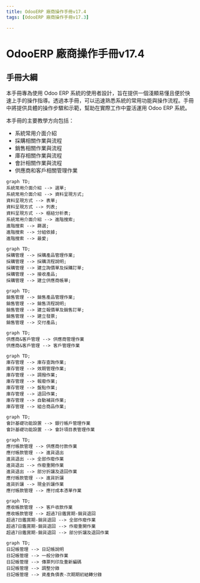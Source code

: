 ```yaml
---
title: OdooERP 廠商操作手冊v17.4
tags: [OdooERP 廠商操作手冊v17.3]

---
```


# OdooERP 廠商操作手冊v17.4
## 手冊大綱
本手冊專為使用 Odoo ERP 系統的使用者設計，旨在提供一個淺顯易懂且便於快速上手的操作指導。透過本手冊，可以迅速熟悉系統的常用功能與操作流程。手冊中將提供具體的操作步驟和示範，幫助在實際工作中靈活運用 Odoo ERP 系統。


本手冊的主要教學方向包括：
* 系統常用介面介紹
* 採購相關作業與流程
* 銷售相關作業與流程
* 庫存相關作業與流程
* 會計相關作業與流程
* 供應商和客戶相關管理作業


``` mermaid
graph TD;
系統常用介面介紹 --> 選單;
系統常用介面介紹 --> 資料呈現方式;
資料呈現方式 --> 表單;
資料呈現方式 --> 列表;
資料呈現方式 --> 樞紐分析表;
系統常用介面介紹 --> 進階搜索;
進階搜索 --> 篩選;
進階搜索 --> 分組依據;
進階搜索 --> 最愛;
```
``` mermaid
graph TD;
採購管理 --> 採購產品管理作業;
採購管理 --> 採購流程說明;
採購管理 --> 建立詢價單及採購訂單;
採購管理 --> 接收產品;
採購管理 --> 建立供應商帳單;
```
``` mermaid
graph TD;
銷售管理 --> 銷售產品管理作業;
銷售管理 --> 銷售流程說明;
銷售管理 --> 建立報價單及銷售訂單;
銷售管理 --> 建立發票;
銷售管理 --> 交付產品;
```
``` mermaid
graph TD;
供應商&客戶管理 --> 供應商管理作業
供應商&客戶管理 --> 客戶管理作業
```
``` mermaid
graph TD;
庫存管理 --> 庫存查詢作業;
庫存管理 --> 效期管理作業;
庫存管理 --> 調撥作業;
庫存管理 --> 報廢作業;
庫存管理 --> 盤點作業;
庫存管理 --> 退回作業;
庫存管理 --> 自動補貨作業;
庫存管理 --> 組合商品作業;
```
``` mermaid
graph TD;
會計基礎功能設置 --> 銀行帳戶管理作業
會計基礎功能設置 --> 會計項目表管理作業
```
``` mermaid
graph TD;
應付帳款管理 --> 供應商付款作業
應付帳款管理 --> 進貨退出
進貨退出 --> 全部作廢作業
進貨退出 --> 作廢重開作業
進貨退出 --> 部分折讓及退回作業
應付帳款管理 --> 進貨折讓
進貨折讓 --> 現金折讓作業
應付帳款管理 --> 應付成本憑單作業
```
``` mermaid
graph TD;
應收帳款管理 --> 客戶收款作業
應收帳款管理 --> 超過7日鑑賞期-銷貨退回
超過7日鑑賞期-銷貨退回 --> 全部作廢作業
超過7日鑑賞期-銷貨退回 --> 作廢重開作業
超過7日鑑賞期-銷貨退回 --> 部分折讓及退回作業
```
``` mermaid
graph TD;
日記帳管理 --> 日記帳說明
日記帳管理 --> 一般分錄作業
日記帳管理 --> 傳票列印及重新編碼
日記帳管理 --> 調整分錄
日記帳管理 --> 資產負債表-次期期初結轉分錄
```
